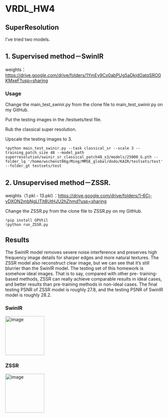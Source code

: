 # VRDL_HW4

## SuperResolution

I've tried two models. 

## 1. Supervised method－SwinIR

weights：https://drive.google.com/drive/folders/1YmEy9Cx0abPUg5aDkjdOatqSRO0KMxeF?usp=sharing

### Usage

Change the main_test_swinir.py from the clone file to main_test_swinir.py on my GitHub.

Put the testing images in the <SwinIR path>/testsets/test file.

Rub the classical super resolution.

Upscale the testing images to 3.

    !python main_test_swinir.py --task classical_sr --scale 3 --training_patch_size 48 --model_path superresolution/swinir_sr_classical_patch48_x3/models/25000_G.pth --folder_lq '/home/wschenst06g/Ming/MMSE_global/dodo/KAIR/testsets/test' --folder_gt testsets/test


  
## 2. Unsupervised method－ZSSR. 

weights（1.pkl - 13.pkl）：https://drive.google.com/drive/folders/1-6Cj-yDXON2mbNgLITit8UtHJU2hZhmd?usp=sharing

Change the ZSSR.py from the clone file to ZSSR.py on my GitHub.

    !pip install GPUtil
    !python run_ZSSR.py



## Results

The SwinIR model removes severe noise interference and preserves high frequency image details for sharper edges and more natural textures. The ZSSR model also reconstruct clear image, but we can see that it’s still blurrier than the SwinIR model. The testing set of this homework is somehow ideal images. That is to say, compared with other pre- training-based methods, ZSSR can really achieve comparable results in ideal cases, and better results than pre-training methods in non-ideal cases.
The final testing PSNR of ZSSR model is roughly 27.8, and the testing PSNR of SwinIR model is roughly 28.2.

### SwinIR

<img width="124" alt="image" src="https://user-images.githubusercontent.com/77607182/149051398-7dcff342-1db7-4c6c-b127-48bba26a42bc.png">


### ZSSR

<img width="124" alt="image" src="https://user-images.githubusercontent.com/77607182/149051408-32e6bc5d-d6af-4b18-88ba-be1ba35db51e.png">
